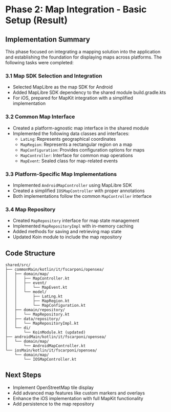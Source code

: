 # Phase 2: Map Integration - Basic Setup (Result)

## Implementation Summary

This phase focused on integrating a mapping solution into the application and establishing the foundation for displaying maps across platforms. The following tasks were completed:

### 3.1 Map SDK Selection and Integration
- Selected MapLibre as the map SDK for Android
- Added MapLibre SDK dependency to the shared module build.gradle.kts
- For iOS, prepared for MapKit integration with a simplified implementation

### 3.2 Common Map Interface
- Created a platform-agnostic map interface in the shared module
- Implemented the following data classes and interfaces:
  - `LatLng`: Represents geographical coordinates
  - `MapRegion`: Represents a rectangular region on a map
  - `MapConfiguration`: Provides configuration options for maps
  - `MapController`: Interface for common map operations
  - `MapEvent`: Sealed class for map-related events

### 3.3 Platform-Specific Map Implementations
- Implemented `AndroidMapController` using MapLibre SDK
- Created a simplified `IOSMapController` with proper annotations
- Both implementations follow the common `MapController` interface

### 3.4 Map Repository
- Created `MapRepository` interface for map state management
- Implemented `MapRepositoryImpl` with in-memory caching
- Added methods for saving and retrieving map state
- Updated Koin module to include the map repository

## Code Structure

```
shared/src/
├── commonMain/kotlin/it/fscarponi/opensea/
│   ├── domain/map/
│   │   ├── MapController.kt
│   │   ├── event/
│   │   │   └── MapEvent.kt
│   │   └── model/
│   │       ├── LatLng.kt
│   │       ├── MapRegion.kt
│   │       └── MapConfiguration.kt
│   ├── domain/repository/
│   │   └── MapRepository.kt
│   ├── data/repository/
│   │   └── MapRepositoryImpl.kt
│   └── di/
│       └── KoinModule.kt (updated)
├── androidMain/kotlin/it/fscarponi/opensea/
│   └── domain/map/
│       └── AndroidMapController.kt
└── iosMain/kotlin/it/fscarponi/opensea/
    └── domain/map/
        └── IOSMapController.kt
```

## Next Steps
- Implement OpenStreetMap tile display
- Add advanced map features like custom markers and overlays
- Enhance the iOS implementation with full MapKit functionality
- Add persistence to the map repository